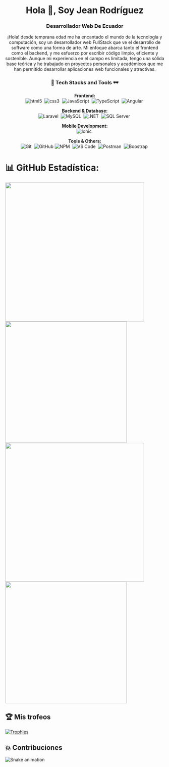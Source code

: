 <h1 align="center">Hola 👋, Soy Jean Rodríguez</h1>
<h3 align="center">Desarrollador Web De Ecuador</h3>

<p align="center">¡Hola! desde temprana edad me ha encantado el mundo de la tecnología y computación, soy un desarrollador web FullStack que ve el desarrollo de software como una forma de arte. Mi enfoque abarca tanto el frontend como el backend, y me esfuerzo por escribir código limpio, eficiente y sostenible. Aunque mi experiencia en el campo es limitada, tengo una sólida base teórica y he trabajado en proyectos personales y académicos que me han permitido desarrollar aplicaciones web funcionales y atractivas.



</p>

<h3 align="center">🚀 Tech Stacks and Tools 🕶️</h3>


<p align="center">
  <!-- Grouped badges by type -->
  <strong>Frontend:</strong><br/>
  <img src="https://img.shields.io/badge/HTML5-DD4B25?style=for-the-badge&logo=html5&logoColor=white" alt="html5" />&nbsp;
  <img src="https://img.shields.io/badge/CSS3-1572B6?style=for-the-badge&logo=css3&logoColor=white" alt="css3" />&nbsp;
  <img src="https://img.shields.io/badge/JavaScript-F7DF1E?style=for-the-badge&logo=javascript&logoColor=black" alt="JavaScript" />&nbsp;
  <img src="https://img.shields.io/badge/TypeScript-3178C6?style=for-the-badge&logo=typescript&logoColor=white" alt="TypeScript" />&nbsp;
  <img src="https://img.shields.io/badge/Angular-DD0031?style=for-the-badge&logo=angular&logoColor=white" alt="Angular" />&nbsp;
  <!-- ... other frontend technologies ... -->
</p>




<p align="center">
  <strong>Backend & Database:</strong><br/>
  <img src="https://img.shields.io/badge/Laravel-FF2D20?style=for-the-badge&logo=laravel&logoColor=white" alt="Laravel" />&nbsp;
 <!-- <img src="https://img.shields.io/badge/SpringBoot-6DB33F?style=for-the-badge&logo=Spring&logoColor=white" alt="Spring  Boot" />&nbsp; -->
 <img src="https://img.shields.io/badge/MySQL-4479A1?style=for-the-badge&logo=mysql&logoColor=white" alt="MySQL" />&nbsp; 
<img src="https://img.shields.io/badge/.NET-512BD4?style=for-the-badge&logo=.net&logoColor=white" alt=".NET" />&nbsp;  
<img src="https://img.shields.io/badge/Microsoft_SQL_Server-CC2927?style=for-the-badge&logo=microsoft-sql-server&logoColor=white" alt="SQL Server" />&nbsp; 

  
  <!-- ... other backend and database technologies ... -->
</p>

<p align="center">
    <strong>Mobile Development:</strong><br/>
    <img src="https://img.shields.io/badge/Ionic-3880FF?style=for-the-badge&logo=ionic&logoColor=white" alt="Ionic" />&nbsp;
   
  <!-- ... other mobile development technologies ... -->
</p>

<p align="center">
  <strong>Tools & Others:</strong><br/>
  <img src="https://img.shields.io/badge/Git-F05032?style=for-the-badge&logo=git&logoColor=white" alt="Git" />&nbsp;
  <img src="https://img.shields.io/badge/github-%23121011.svg?style=for-the-badge&logo=github&logoColor=white" alt="GitHub" />
  <img src="https://img.shields.io/badge/NPM-CB3837?style=for-the-badge&logo=npm&logoColor=white" alt="NPM" />&nbsp;
  <img src="https://img.shields.io/badge/VS_Code-007ACC?style=for-the-badge&logo=visualstudiocode&logoColor=white" alt="VS Code" />&nbsp;
  <img src="https://img.shields.io/badge/Postman-FF6C37?style=for-the-badge&logo=postman&logoColor=white" alt="Postman" />&nbsp;
  <img src="https://img.shields.io/badge/bootstrap-7952B3?style=for-the-badge&logo=bootstrap&logoColor=white" alt="Boostrap" />&nbsp;

 
  
  <!-- ... other tools and technologies ... -->
</p>


# 📊 GitHub Estadística:

<div>
  <img width="440px" src="https://github-readme-stats.vercel.app/api?username=JeanDev-10&show_icons=true&theme=onedark">
  <img width="385px" src="https://github-readme-stats.anuraghazra1.vercel.app/api/top-langs/?username=JeanDev-10&layout=compact&theme=onedark" />
  <img width="440px" src="https://github-readme-activity-graph.vercel.app/graph?username=JeanDev-10&theme=github">
  <img width="385px" src="https://github-readme-streak-stats.herokuapp.com/?user=JeanDev-10&theme=onedark" />
</div>


## 🏆 Mis trofeos
[![Trophies](https://github-profile-trophy.vercel.app/?username=JeanDev-10&theme=onedark)](https://github.com/ryo-ma/github-profile-trophy)

## 💥 Contribuciones
![Snake animation](https://raw.githubusercontent.com/JeanDev-10/JeanDev-10/output/github-contribution-grid-snake-dark.svg)

##



<!-- Proudly created with GPRM ( https://gprm.itsvg.in ) -->
